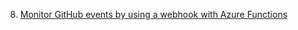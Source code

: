 8. [Monitor GitHub events by using a webhook with Azure Functions](https://docs.microsoft.com/en-us/learn/modules/monitor-github-events-with-a-function-triggered-by-a-webhook/)

